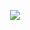 <p align="center">
  <picture>
    <source media="(prefers-color-scheme: dark)" srcset="https://streak-stats.demolab.com?user=twinik&theme=javascript-dark&date_format=j%2Fn%5B%2FY%5D&mode=weekly" />
    <img src="https://streak-stats.demolab.com?user=twinik&theme=default&date_format=j%2Fn%5B%2FY%5D&mode=weekly" />
  </picture>
</p>
